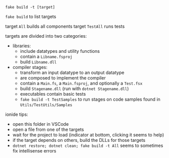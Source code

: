 `fake build -t [target]`

`fake build` to list targets

target `All` builds all components
target `TestAll` runs tests

targets are divided into two categories:
  - libraries:
    - include datatypes and utility functions
    - contain a `Libname.fsproj`
    - build `Libname.dll`
  - compiler stages:
    - transform an input datatype to an output datatype
    - are composed to implement the compiler
    - contain a `Main.fs`, a `Main.fsproj`, and optionally a `Test.fsx`
    - build `Stagename.dll` (run with `dotnet Stagename.dll`)
    - executables contain basic tests
    - `fake build -t TestSamples` to run stages on code samples found in `Utils/TestUtils/Samples`

ionide tips:
  - open this folder in VSCode
  - open a file from one of the targets
  - wait for the project to load (indicator at bottom, clicking it seems to help)
  - if the target depends on others, build the DLLs for those targets
  - `dotnet restore; dotnet clean; fake build -t All` seems to sometimes fix intellisense errors
